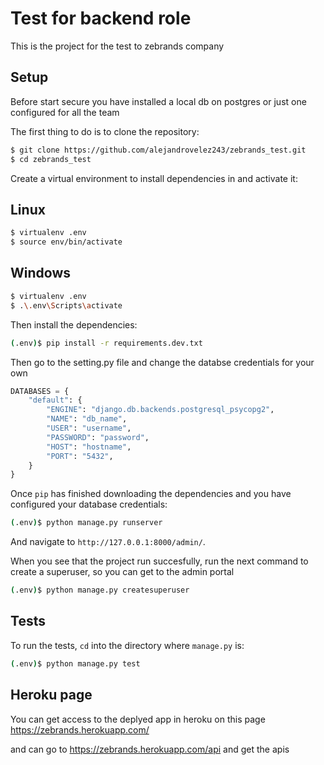 # Test for backend role
This is the project for the test to zebrands company

## Setup

Before start secure you have installed a local db on postgres or just one configured for all the team

The first thing to do is to clone the repository:

```sh
$ git clone https://github.com/alejandrovelez243/zebrands_test.git
$ cd zebrands_test
```

Create a virtual environment to install dependencies in and activate it:

## Linux
```sh
$ virtualenv .env
$ source env/bin/activate
```
## Windows

```bash
$ virtualenv .env
$ .\.env\Scripts\activate
```


Then install the dependencies:

```sh
(.env)$ pip install -r requirements.dev.txt
```

Then go to the setting.py file and change the databse credentials for your own
```python
DATABASES = {
    "default": {
        "ENGINE": "django.db.backends.postgresql_psycopg2",
        "NAME": "db_name",
        "USER": "username",
        "PASSWORD": "password",
        "HOST": "hostname",
        "PORT": "5432",
    }
}
```

Once `pip` has finished downloading the dependencies and you have configured your database credentials:
```sh
(.env)$ python manage.py runserver
```
And navigate to `http://127.0.0.1:8000/admin/`.

When you see that the project run succesfully, run the next command to create a superuser, so you can get to the admin portal
```sh
(.env)$ python manage.py createsuperuser
```
## Tests

To run the tests, `cd` into the directory where `manage.py` is:
```sh
(.env)$ python manage.py test
```

## Heroku page
You can get access to the deplyed app in heroku on this page https://zebrands.herokuapp.com/

and can go to https://zebrands.herokuapp.com/api and get the apis
